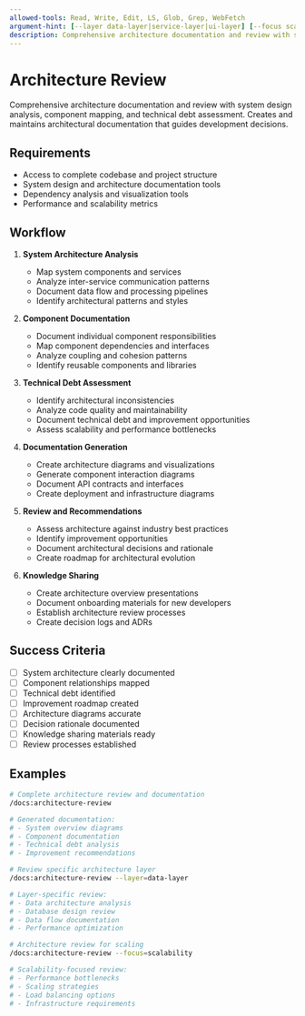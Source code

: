 ```yaml
---
allowed-tools: Read, Write, Edit, LS, Glob, Grep, WebFetch
argument-hint: [--layer data-layer|service-layer|ui-layer] [--focus scalability|security|performance]
description: Comprehensive architecture documentation and review with system design analysis, component mapping, and technical debt assessment
---
```


# Architecture Review

Comprehensive architecture documentation and review with system design analysis, component mapping, and technical debt assessment. Creates and maintains architectural documentation that guides development decisions.

## Requirements

- Access to complete codebase and project structure
- System design and architecture documentation tools
- Dependency analysis and visualization tools
- Performance and scalability metrics

## Workflow

1. **System Architecture Analysis**

   - Map system components and services
   - Analyze inter-service communication patterns
   - Document data flow and processing pipelines
   - Identify architectural patterns and styles

2. **Component Documentation**

   - Document individual component responsibilities
   - Map component dependencies and interfaces
   - Analyze coupling and cohesion patterns
   - Identify reusable components and libraries

3. **Technical Debt Assessment**

   - Identify architectural inconsistencies
   - Analyze code quality and maintainability
   - Document technical debt and improvement opportunities
   - Assess scalability and performance bottlenecks

4. **Documentation Generation**

   - Create architecture diagrams and visualizations
   - Generate component interaction diagrams
   - Document API contracts and interfaces
   - Create deployment and infrastructure diagrams

5. **Review and Recommendations**

   - Assess architecture against industry best practices
   - Identify improvement opportunities
   - Document architectural decisions and rationale
   - Create roadmap for architectural evolution

6. **Knowledge Sharing**
   - Create architecture overview presentations
   - Document onboarding materials for new developers
   - Establish architecture review processes
   - Create decision logs and ADRs

## Success Criteria

- [ ] System architecture clearly documented
- [ ] Component relationships mapped
- [ ] Technical debt identified
- [ ] Improvement roadmap created
- [ ] Architecture diagrams accurate
- [ ] Decision rationale documented
- [ ] Knowledge sharing materials ready
- [ ] Review processes established

## Examples

```bash
# Complete architecture review and documentation
/docs:architecture-review

# Generated documentation:
# - System overview diagrams
# - Component documentation
# - Technical debt analysis
# - Improvement recommendations
```

```bash
# Review specific architecture layer
/docs:architecture-review --layer=data-layer

# Layer-specific review:
# - Data architecture analysis
# - Database design review
# - Data flow documentation
# - Performance optimization
```

```bash
# Architecture review for scaling
/docs:architecture-review --focus=scalability

# Scalability-focused review:
# - Performance bottlenecks
# - Scaling strategies
# - Load balancing options
# - Infrastructure requirements
```
